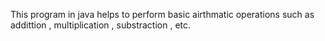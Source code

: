 This program in java helps to perform basic airthmatic operations such as addittion , multiplication , substraction , etc.
